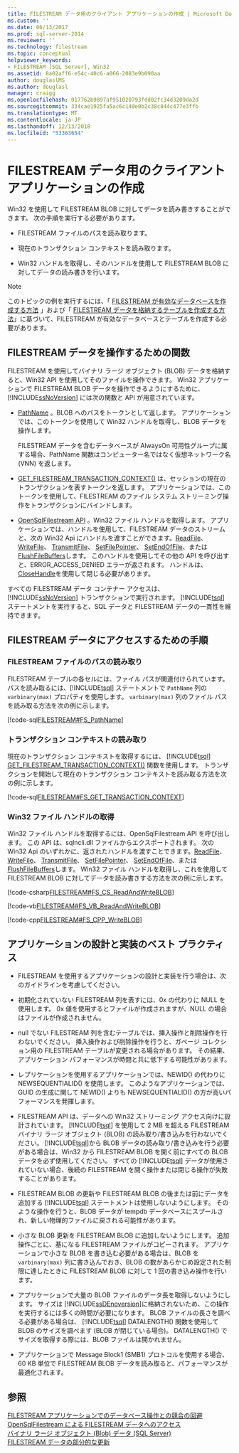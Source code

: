 ```yaml
---
title: FILESTREAM データ用のクライアント アプリケーションの作成 | Microsoft Docs
ms.custom: ''
ms.date: 06/13/2017
ms.prod: sql-server-2014
ms.reviewer: ''
ms.technology: filestream
ms.topic: conceptual
helpviewer_keywords:
- FILESTREAM [SQL Server], Win32
ms.assetid: 8a02aff6-e54c-40c6-a066-2083e9b090aa
author: douglaslMS
ms.author: douglasl
manager: craigg
ms.openlocfilehash: 017762b9897af951020793fdd02fc34d3209da2d
ms.sourcegitcommit: 334cae1925fa5ac6c140e0b2c38c844c477e3ffb
ms.translationtype: MT
ms.contentlocale: ja-JP
ms.lasthandoff: 12/13/2018
ms.locfileid: "53363654"
---
```

# <a name="create-client-applications-for-filestream-data"></a>FILESTREAM データ用のクライアント アプリケーションの作成
  Win32 を使用して FILESTREAM BLOB に対してデータを読み書きすることができます。 次の手順を実行する必要があります。  
  
-   FILESTREAM ファイルのパスを読み取ります。  
  
-   現在のトランザクション コンテキストを読み取ります。  
  
-   Win32 ハンドルを取得し、そのハンドルを使用して FILESTREAM BLOB に対してデータの読み書きを行います。  
  
> [!NOTE]  
>  このトピックの例を実行するには、「 [FILESTREAM が有効なデータベースを作成する方法](create-a-filestream-enabled-database.md) 」および「 [FILESTREAM データを格納するテーブルを作成する方法](create-a-table-for-storing-filestream-data.md)」に基づいて、FILESTREAM が有効なデータベースとテーブルを作成する必要があります。  
  
##  <a name="func"></a> FILESTREAM データを操作するための関数  
 FILESTREAM を使用してバイナリ ラージ オブジェクト (BLOB) データを格納すると、Win32 API を使用してそのファイルを操作できます。 Win32 アプリケーションで FILESTREAM BLOB データを操作できるようにするために、 [!INCLUDE[ssNoVersion](../../includes/ssnoversion-md.md)] には次の関数と API が用意されています。  
  
-   [PathName](/sql/relational-databases/system-functions/pathname-transact-sql) 。BLOB へのパスをトークンとして返します。 アプリケーションでは、このトークンを使用して Win32 ハンドルを取得し、BLOB データを操作します。  
  
     FILESTREAM データを含むデータベースが AlwaysOn 可用性グループに属する場合、PathName 関数はコンピューター名ではなく仮想ネットワーク名 (VNN) を返します。  
  
-   [GET_FILESTREAM_TRANSACTION_CONTEXT()](/sql/t-sql/functions/get-filestream-transaction-context-transact-sql) は、セッションの現在のトランザクションを表すトークンを返します。 アプリケーションでは、このトークンを使用して、FILESTREAM のファイル システム ストリーミング操作をトランザクションにバインドします。  
  
-   [OpenSqlFilestream API](access-filestream-data-with-opensqlfilestream.md) 。Win32 ファイル ハンドルを取得します。 アプリケーションでは、ハンドルを使用して、FILESTREAM データのストリームと、次の Win32 Api にハンドルを渡すことができます。[ReadFile](https://go.microsoft.com/fwlink/?LinkId=86422)、 [WriteFile](https://go.microsoft.com/fwlink/?LinkId=86423)、 [TransmitFile](https://go.microsoft.com/fwlink/?LinkId=86424)、 [SetFilePointer](https://go.microsoft.com/fwlink/?LinkId=86425)、 [SetEndOfFile](https://go.microsoft.com/fwlink/?LinkId=86426)、または[FlushFileBuffers](https://go.microsoft.com/fwlink/?LinkId=86427)します。 このハンドルを使用してその他の API を呼び出すと、ERROR_ACCESS_DENIED エラーが返されます。 ハンドルは、 [CloseHandle](https://go.microsoft.com/fwlink/?LinkId=86428)を使用して閉じる必要があります。  
  
 すべての FILESTREAM データ コンテナー アクセスは、 [!INCLUDE[ssNoVersion](../../includes/ssnoversion-md.md)] トランザクションで実行されます。 [!INCLUDE[tsql](../../includes/tsql-md.md)] ステートメントを実行すると、SQL データと FILESTREAM データの一貫性を維持できます。  
  
##  <a name="steps"></a> FILESTREAM データにアクセスするための手順  
  
###  <a name="path"></a> FILESTREAM ファイルのパスの読み取り  
 FILESTREAM テーブルの各セルには、ファイル パスが関連付けられています。 パスを読み取るには、[!INCLUDE[tsql](../../includes/tsql-md.md)] ステートメントで `PathName` 列の `varbinary(max)` プロパティを使用します。 `varbinary(max)` 列のファイル パスを読み取る方法を次の例に示します。  
  
 [!code-sql[FILESTREAM#FS_PathName](../../snippets/tsql/SQL15/tsql/filestream/transact-sql/filestream.sql#fs_pathname)]  
  
###  <a name="trx"></a> トランザクション コンテキストの読み取り  
 現在のトランザクション コンテキストを取得するには、 [!INCLUDE[tsql](../../includes/tsql-md.md)] [GET_FILESTREAM_TRANSACTION_CONTEXT()](/sql/t-sql/functions/get-filestream-transaction-context-transact-sql) 関数を使用します。 トランザクションを開始して現在のトランザクション コンテキストを読み取る方法を次の例に示します。  
  
 [!code-sql[FILESTREAM#FS_GET_TRANSACTION_CONTEXT](../../snippets/tsql/SQL15/tsql/filestream/transact-sql/filestream.sql#fs_get_transaction_context)]  
  
###  <a name="handle"></a> Win32 ファイル ハンドルの取得  
 Win32 ファイル ハンドルを取得するには、OpenSqlFilestream API を呼び出します。 この API は、sqlncli.dll ファイルからエクスポートされます。 次の Win32 Api のいずれかに、返されたハンドルを渡すことできます。[ReadFile](https://go.microsoft.com/fwlink/?LinkId=86422)、 [WriteFile](https://go.microsoft.com/fwlink/?LinkId=86423)、 [TransmitFile](https://go.microsoft.com/fwlink/?LinkId=86424)、 [SetFilePointer](https://go.microsoft.com/fwlink/?LinkId=86425)、 [SetEndOfFile](https://go.microsoft.com/fwlink/?LinkId=86426)、または[FlushFileBuffers](https://go.microsoft.com/fwlink/?LinkId=86427)します。 Win32 ファイル ハンドルを取得し、これを使用して FILESTREAM BLOB に対してデータを読み書きする方法を次の例に示します。  
  
 [!code-csharp[FILESTREAM#FS_CS_ReadAndWriteBLOB](../../snippets/tsql/SQL15/tsql/filestream/cs/filestream.cs#fs_cs_readandwriteblob)]  
  
 [!code-vb[FILESTREAM#FS_VB_ReadAndWriteBLOB](../../snippets/tsql/SQL15/tsql/filestream/vb/filestream.vb#fs_vb_readandwriteblob)]  
  
 [!code-cpp[FILESTREAM#FS_CPP_WriteBLOB](../../snippets/tsql/SQL15/tsql/filestream/cpp/filestream.cpp#fs_cpp_writeblob)]  
  
##  <a name="best"></a> アプリケーションの設計と実装のベスト プラクティス  
  
-   FILESTREAM を使用するアプリケーションの設計と実装を行う場合は、次のガイドラインを考慮してください。  
  
-   初期化されていない FILESTREAM 列を表すには、0x の代わりに NULL を使用します。 0x 値を使用するとファイルが作成されますが、NULL の場合はファイルが作成されません。  
  
-   null でない FILESTREAM 列を含むテーブルでは、挿入操作と削除操作を行わないでください。 挿入操作および削除操作を行うと、ガベージ コレクション用の FILESTREAM テーブルが変更される場合があります。 その結果、アプリケーション パフォーマンスが時間と共に低下する可能性があります。  
  
-   レプリケーションを使用するアプリケーションでは、NEWID() の代わりに NEWSEQUENTIALID() を使用します。 このようなアプリケーションでは、GUID の生成に関して NEWID() よりも NEWSEQUENTIALID() の方が高いパフォーマンスを発揮します。  
  
-   FILESTREAM API は、データへの Win32 ストリーミング アクセス向けに設計されています。 [!INCLUDE[tsql](../../includes/tsql-md.md)] を使用して 2 MB を超える FILESTREAM バイナリ ラージ オブジェクト (BLOB) の読み取り/書き込みを行わないでください。 [!INCLUDE[tsql](../../includes/tsql-md.md)]から BLOB データの読み取り/書き込みを行う必要がある場合は、Win32 から FILESTREAM BLOB を開く前にすべての BLOB データを必ず使用してください。 すべての [!INCLUDE[tsql](../../includes/tsql-md.md)] データが使用されていない場合、後続の FILESTREAM を開く操作または閉じる操作が失敗することがあります。  
  
-   FILESTREAM BLOB の更新や FILESTREAM BLOB の後または前にデータを追加する [!INCLUDE[tsql](../../includes/tsql-md.md)] ステートメントは使用しないようにします。 そのような操作を行うと、BLOB データが tempdb データベースにスプールされ、新しい物理的ファイルに戻される可能性があります。  
  
-   小さな BLOB 更新を FILESTREAM BLOB に追加しないようにします。 追加操作ごとに、基になる FILESTREAM ファイルがコピーされます。 アプリケーションで小さな BLOB を書き込む必要がある場合は、BLOB を `varbinary(max)` 列に書き込んでおき、BLOB の数があらかじめ設定された制限に達したときに FILESTREAM BLOB に対して 1 回の書き込み操作を行います。  
  
-   アプリケーションで大量の BLOB ファイルのデータ長を取得しないようにします。 サイズは [!INCLUDE[ssDEnoversion](../../includes/ssdenoversion-md.md)]に格納されないため、この操作を実行するには多くの時間が必要になります。 BLOB ファイルの長さを調べる必要がある場合は、 [!INCLUDE[tsql](../../includes/tsql-md.md)] DATALENGTH() 関数を使用して BLOB のサイズを調べます (BLOB が閉じている場合)。 DATALENGTH() でサイズを取得する際には、BLOB ファイルは開かれません。  
  
-   アプリケーションで Message Block1 (SMB1) プロトコルを使用する場合、60 KB 単位で FILESTREAM BLOB データを読み取ると、パフォーマンスが最適化されます。  
  
## <a name="see-also"></a>参照  
 [FILESTREAM アプリケーションでのデータベース操作との競合の回避](avoid-conflicts-with-database-operations-in-filestream-applications.md)   
 [OpenSqlFilestream による FILESTREAM データへのアクセス](access-filestream-data-with-opensqlfilestream.md)   
 [バイナリ ラージ オブジェクト &#40;Blob&#41; データ &#40;SQL Server&#41;](binary-large-object-blob-data-sql-server.md)   
 [FILESTREAM データの部分的な更新](make-partial-updates-to-filestream-data.md)  
  
  
